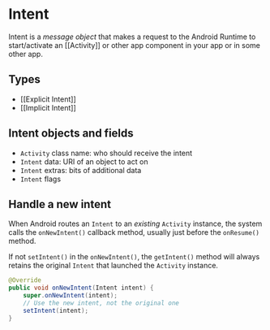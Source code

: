 # Intent

Intent is a *message object* that makes a request to the Android Runtime to start/activate an [[Activity]] or other app component in your app or in some other app.



## Types
+ [[Explicit Intent]]
+ [[Implicit Intent]]



## Intent objects and fields
+ `Activity` class name: who should receive the intent
+ `Intent` data: URI of an object to act on
+ `Intent` extras: bits of additional data
+ `Intent` flags



## Handle a new intent

When Android routes an `Intent` to an *existing* `Activity` instance, the system calls the `onNewIntent()` callback method, usually just before the `onResume()` method.

If not `setIntent()` in the `onNewIntent()`, the `getIntent()` method will always retains the original `Intent` that launched the `Activity` instance.
```java
@Override 
public void onNewIntent(Intent intent) { 
    super.onNewIntent(intent); 
    // Use the new intent, not the original one
    setIntent(intent); 
}
```